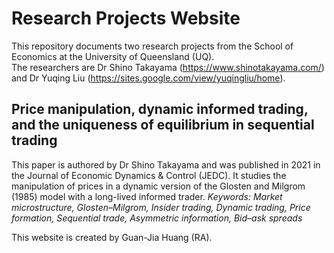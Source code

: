 # Research Projects Website
This repository documents two research projects from the School of Economics at the University of Queensland (UQ).  
The researchers are Dr Shino Takayama (https://www.shinotakayama.com/) and Dr Yuqing Liu (https://sites.google.com/view/yuqingliu/home). 

## Price manipulation, dynamic informed trading, and the uniqueness of equilibrium in sequential trading 
This paper is authored by Dr Shino Takayama and was published in 2021 in the Journal of Economic Dynamics & Control (JEDC). It studies the manipulation of prices in a dynamic version of the Glosten and Milgrom (1985) model with a long-lived informed trader.
*Keywords: Market microstructure, Glosten–Milgrom, Insider trading, Dynamic trading, Price formation, Sequential trade, Asymmetric information, Bid–ask spreads*

This website is created by Guan-Jia Huang (RA). 
